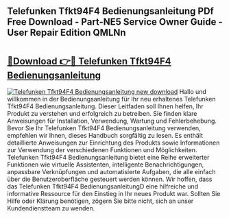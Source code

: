 ## Telefunken Tfkt94F4 Bedienungsanleitung PDf Free Download - Part-NE5 Service Owner Guide - User Repair Edition QMLNn

# <h2><a href="http://df34iyk.blite.top/?on=Telefunken+Tfkt94F4+Bedienungsanleitung">🔗Download 👉🔴 Telefunken Tfkt94F4 Bedienungsanleitung</a></h2>

[![Telefunken Tfkt94F4 Bedienungsanleitung new download](https://i.imgur.com/lujVjoI.png)](http://df34iyk.blite.top/?on=Telefunken+Tfkt94F4+Bedienungsanleitung)
Hallo und willkommen in der Bedienungsanleitung für Ihr neu erhaltenes Telefunken Tfkt94F4 Bedienungsanleitung. Dieser Leitfaden soll Ihnen helfen, Ihr Produkt zu verstehen und erfolgreich zu betreiben. Sie finden klare Anweisungen für Installation, Verwendung, Wartung und Fehlerbehebung. Bevor Sie Ihr Telefunken Tfkt94F4 Bedienungsanleitung verwenden, empfehlen wir Ihnen, dieses Handbuch sorgfältig zu lesen. Es enthält detaillierte Anweisungen zur Einrichtung des Produkts sowie Informationen zur Verwendung der verschiedenen Funktionen und Möglichkeiten. Telefunken Tfkt94F4 Bedienungsanleitung bietet eine Reihe erweiterter Funktionen wie virtuelle Assistenten, intelligente Benachrichtigungen, anpassbare Verknüpfungen und automatisierte Aufgaben, die alle einfach über die Benutzeroberfläche gesteuert werden können. Wir hoffen, dass das Telefunken Tfkt94F4 BedienungsanleitungD eine hilfreiche und informative Ressource für den Einstieg in Ihr neues Produkt war. Sollten Sie Hilfe oder Klärung benötigen, zögern Sie bitte nicht, sich an unser Kundendienstteam zu wenden.
